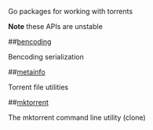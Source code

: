 Go packages for working with torrents

**Note** these APIs are unstable

##[bencoding](http://godoc.org/github.com/bmatsuo/torrent/bencoding)

Bencoding serialization

##[metainfo](http://godoc.org/github.com/bmatsuo/torrent/metainfo)

Torrent file utilities

##[mktorrent](http://godoc.org/github.com/bmatsuo/torrent/cmd/mktorrent)

The mktorrent command line utility (clone)
